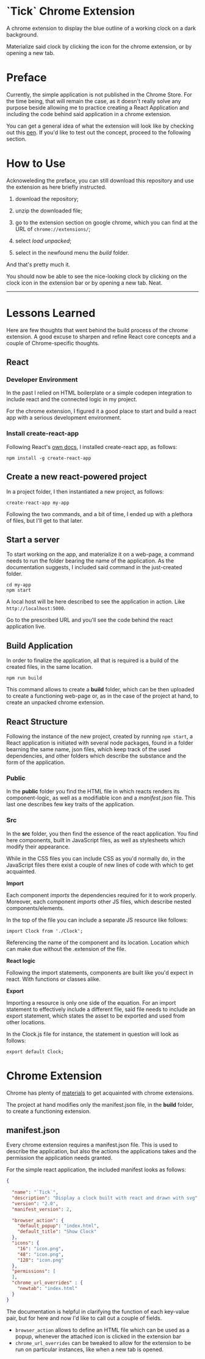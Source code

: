 # \`Tick\` Chrome Extension

A chrome extension to display the blue outline of a working clock on a dark background. 

Materialize said clock by clicking the icon for the chrome extension, or by opening a new tab.

# Preface

Currently, the simple application is not published in the Chrome Store. For the time being, that will remain the case, as it doesn't really solve any purpose beside allowing me to practice creating a React Application and including the code behind said application in a chrome extension.

You can get a general idea of what the extension will look like by checking out this [pen](https://codepen.io/borntofrappe/pen/wXGKpg). If you'd like to test out the concept, proceed to the following section.

# How to Use

Acknoweleding the preface, you can still download this repository and use the extension as here briefly instructed. 

1. download the repository;

1. unzip the downloaded file;

1. go to the extension section on google chrome, which you can find at the URL of `chrome://extensions/`;

1. select _load unpacked_;

1. select in the newfound menu the _build_ folder.

And that's pretty much it. 

You should now be able to see the nice-looking clock by clicking on the clock icon in the extension bar or by opening a new tab.
Neat.

---

# Lessons Learned 

Here are few thoughts that went behind the build process of the chrome extension. A good excuse to sharpen and refine React core concepts and a couple of Chrome-specific thoughts.

## React

### Developer Environment 

In the past I relied on HTML boilerplate or a simple codepen integration to include react and the connected logic in my project.

For the chrome extension, I figured it a good place to start and build a react app with a serious development environment.

### Install create-react-app

Following React's [own docs](https://reactjs.org/docs/add-react-to-a-new-app.html), I installed create-react app, as follows:

```
npm install -g create-react-app
```

## Create a new react-powered project

In a project folder, I then instantiated a new project, as follows:

```
create-react-app my-app
```

Following the two commands, and a bit of time, I ended up with a plethora of files, but I'll get to that later. 

## Start a server

To start working on the app, and materialize it on a web-page, a command needs to run the folder bearing the name of the application. As the documentation suggests, I included said command in the just-created folder.

```
cd my-app
npm start
```

A local host will be here described to see the application in action. Like `http://localhost:5000`. 

Go to the prescribed URL and you'll see the code behind the react application live.

## Build Application

In order to finalize the application, all that is required is a build of the created files, in the same location.

```
npm run build
```

This command allows to create a **build** folder, which can be then uploaded to create a functioning web-page or, as in the case of the project at hand, to create an unpacked chrome extension.


## React Structure

Following the instance of the new project, created by running `npm start`, a React application is initiated with several node packages, found in a folder bearning the same name, json files, which keep track of the used dependencies, and other folders which describe the substance and the form of the application.

### Public

In the **public** folder you find the HTML file in which reacts renders its component-logic, as well as a modifiable icon and a _manifest.json_ file. This last one describes few key traits of the application.

### Src

In the **src** folder, you then find the essence of the react application. You find here components, built in JavaScript files, as well as stylesheets which modify their appearance.

While in the CSS files you can include CSS as you'd normally do, in the JavaScript files there exist a couple of new lines of code with which to get acquainted.

**Import**

Each component _imports_ the dependencies required for it to work properly. Moreover, each component _imports_ other JS files, which describe nested components/elements.

In the top of the file you can include a separate JS resource like follows:

```JS
import Clock from './Clock';
```

Referencing the name of the component and its location. Location which can make due without the .extension of the file.

**React logic**

Following the import statements, components are built like you'd expect in react. With functions or classes alike.

**Export**

Importing a resource is only one side of the equation. For an import statement to effectively include a different file, said file needs to include an export statement, which states the asset to be exported and used from other locations.

In the Clock.js file for instance, the statement in question will look as follows:

```JS
export default Clock;
```

# Chrome Extension

Chrome has plenty of [materials](https://developer.chrome.com/extensions/getstarted) to get acquainted with chrome extensions.

The project at hand modifies only the manifest.json file, in the **build** folder, to create a functioning extension.

## manifest.json

Every chrome extension requires a manifest.json file. This is used to describe the application, but also the actions the applications takes and the permission the application needs granted.

For the simple react application, the included manifest looks as follows:

```JSON
{
  
  "name": "`Tick`",
  "description": "Display a clock built with react and drawn with svg",
  "version": "2.0",
  "manifest_version": 2,

  "browser_action": {
    "default_popup": "index.html",
    "default_title": "Show Clock"
  },
  "icons": {
    "16": "icon.png",
    "48": "icon.png",
    "128": "icon.png"
  },
  "permissions": [
  ],
  "chrome_url_overrides" : {
    "newtab": "index.html"
  }
}
```

The documentation is helpful in clarifying the function of each key-value pair, but for here and now I'd like to call out a couple of fields.

- `browser_action` allows to define an HTML file which can be used as a popup, whenever the attached icon is clicked in the extension bar
- `chrome_url_overrides` can be tweaked to allow for the extension to be run on particular instances, like when a new tab is opened.
